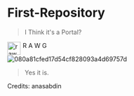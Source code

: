 # First-Repository
> I Think it's a Portal?
<img src="https://github.com/Vince9090/First-Repository/assets/143236024/4a64f7f1-ad4c-4337-be1b-eeca2f86d98c" width="30" height="30" alt="rawg_logo" style="float: left;">
<span style="display: inline-block; margin-left: 5px;">R A W G</span>

![080a81cfed17d54cf828093a4d69757d](https://github.com/Vince9090/First-Repository/assets/143236024/4f796790-2508-41d6-8d1a-688176a1e75c)

> Yes it is.

Credits: anasabdin
